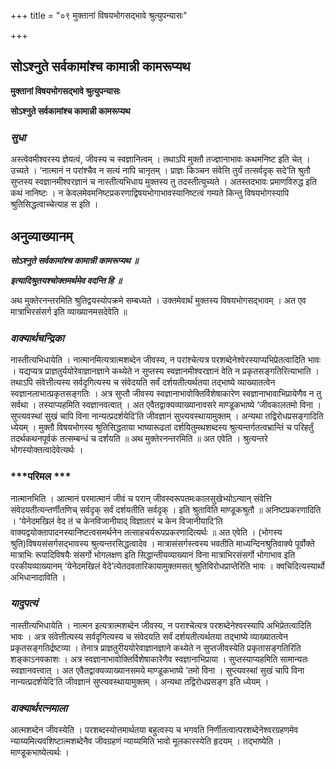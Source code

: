 +++
title = "०९ मुक्तानां विषयभोगसद्भावे श्रुत्युपन्यासः"

+++


## सोऽश्नुते सर्वकामांश्च कामान्नी कामरूप्यथ

**मुक्तानां विषयभोगसद्भावे श्रुत्युपन्यासः**

**सोऽश्नुते सर्वकामांश्च कामान्नी कामरूप्यथ**

### ***सुधा***

अस्त्वेवमीश्वरस्य ज्ञेयत्वं, जीवस्य च स्वज्ञानित्वम् । तथाऽपि मुक्तौ तज्ज्ञानाभावः कथमनिष्ट इति चेत् । उच्यते । ‘नात्मानं न परांश्चैव न सत्यं नापि चानृतम् । प्राज्ञः किञ्चन संवेत्ति तुर्यं तत्सर्वदृक् सदे’ति श्रुतौ सुप्तस्य स्वज्ञानमीश्वरज्ञानं च नास्तीत्यभिधाय मुक्तस्य तु तदस्तीत्युच्यते । अतस्तदभावः प्रमाणविरुद्ध इति कथं नानिष्टः । न केवलमेवमनिष्टप्रकरणाद्विषयभोगाभावस्यानिष्टत्वं गम्यते किन्तु विषयभोगस्यापि श्रुतिसिद्धत्वाच्चेत्याह स इति ।

## **अनुव्याख्यानम्**

***सोऽश्नुते सर्वकामांश्च कामान्नी कामरूप्यथ ॥***

***इत्यादिश्रुतयश्चोक्तमर्थमेव वदन्ति हि ॥***

अथ मुक्तेरनन्तरमिति श्रुतिद्वयस्योपक्रमे सम्बध्यते । उक्तमेवार्थं मुक्तस्य विषयभोगसद्भावम् । अत एव मात्राभिरसंसर्ग इति व्याख्यानमसदेवेति ॥

### ***वाक्यार्थचन्द्रिका***

नास्तीत्यभिधायेति । नात्मानमित्यत्रात्मशब्देन जीवस्य, न परांश्चेत्यत्र परशब्देनेश्वेरस्याप्यभिप्रेतत्वादिति भावः । यद्यप्यत्र प्राज्ञतुर्ययोरेवाज्ञानज्ञाने कथ्येते न सुप्तस्य स्वज्ञानमीश्वरज्ञानं वेति न प्रकृतसङ्गतिरित्याभाति । तथाऽपि संवेत्तीत्यस्य सर्वदृगित्यस्य च संवेदयति सर्वं दर्शयतीत्यर्थतया तद्भाष्ये व्याख्यातत्वेन स्वज्ञानलाभात्प्रकृतसङ्गतिः । अत्र सुप्तौ जीवस्य स्वज्ञानाभावोक्तिर्विशेषाकारेण स्वज्ञानाभावाभिप्रायेणैव न तु सर्वथा । तस्याप्यहमिति स्वज्ञानवत्वात् । अत एवैतद्वाक्यव्याख्यानावसरे माण्डूकभाष्ये ‘जीवकालतमो विना । सुप्त्यवस्थां सुखं चापि विना नान्यत्प्रदर्शयेदि’ति जीवज्ञानं सुप्त्यवस्थायामुक्तम् । अन्यथा तद्विरोधप्रसङ्गादिति ध्येयम् । मुक्तौ विषयभोगस्य श्रुतिसिद्धताया भाष्यारूढतां दर्शयितुमथशब्दस्य श्रुत्यन्तर्गतत्वभ्रान्तिं च परिहर्तुं तदर्थकथनपूर्वकं तत्सम्बन्धं च दर्शयति ॥ अथ मुक्तेरनन्तरमिति ॥ अत एवेति । श्रुत्यन्तरे भोगस्योक्तत्वादेवेत्यर्थः ।

### ***परिमल ***

नात्मानभिति । आत्मानं परमात्मानं जीवं च परान् जीवस्वरूपतमःकालसुखेभ्योऽन्यान् संवेत्ति संवेदयतीत्यन्तर्णीतणिच् सर्वदृक् सर्वं दर्शयतीति सर्वदृक् । इति श्रुताविति माण्डूकश्रुतौ ॥ अनिष्टप्रकरणादिति । ‘येनेदमखिलं वेद तं च केनविजानीयाद् विज्ञातारं च केन विजानीयादि’ति वाक्यद्वयोक्तापादनस्यानिष्टत्वसमर्थनेन तत्साहचर्यरूपप्रकरणादित्यर्थः ॥ अत एवेति । (भोगस्य श्रुति)विषयसंसर्गसद्भावस्य श्रुत्यन्तरसिद्धत्वादेव । मात्रासंसर्गस्त्वस्य भवतीति माध्यन्दिनश्रुतिवाक्ये पूर्वोक्ते मात्राभिः रूपादिविषयैः संसर्गो भोगलक्षण इति सिद्धान्तीयव्याख्यानं विना मात्राभिरसंसर्गो भोगाभाव इति परकीयव्याख्यानम् ‘येनेदमखिलं वेदे’त्येतदवतारिकायामुक्तमसत् श्रुतिविरोधप्राप्तेरिति भावः । क्वचिदित्यस्यार्थो अभिधानादाविति ।

### ***यादुपत्यं***

नास्तीत्यभिधायेति । नात्मन इत्यत्रात्मशब्देन जीवस्य, न पराश्चेत्यत्र परशब्देनेश्वरस्यापि अभिप्रेतत्वादिति भावः । अत्र संवेत्तीत्यस्य सर्वदृगित्यस्य च संवेदयति सर्वं दर्शयतीत्यर्थतया तद्भाष्ये व्याख्यातत्वेन प्रकृतसङ्गतिर्द्रष्टव्या । तेनात्र प्राज्ञतुरीययोरेवाज्ञानज्ञाने कथ्येते न सुप्तजीवस्येति प्रकृतासङ्गतिरिति शङ्काऽनवकाशः । अत्र स्वज्ञानाभावोक्तिर्विशेषाकारेणैव स्वज्ञानाभिप्राया । सुप्तस्याप्यहमिति सामान्यतः स्वज्ञानवत्त्वात् । अत एवैतद्वाक्यव्याख्यानसमये माण्डूकभाष्ये ‘तमो विना । सुप्त्यवस्थां सुखं चापि विना नान्यत्प्रदर्शयेदि’ति जीवज्ञानं सुप्त्यवस्थायामुक्तम् । अन्यथा तद्विरोधप्रसङ्ग इति ध्येयम् ।

### ***वाक्यार्थरत्नमाला***

आत्मशब्देन जीवस्येति । परशब्दस्योत्तमार्थतया बहुत्वस्य च भगवति निर्णीतत्वात्परशब्देनेश्वरग्रहणमेव न्याय्यमित्यवशिष्टात्मशब्देनैव जीवग्रहणं न्याय्यमिति भावो मूलकारस्येति हृदयम् । तद्भाष्येति । माण्डूकभाष्येत्यर्थः ।

